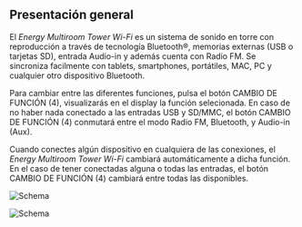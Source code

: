 ## Presentación general

El *Energy Multiroom Tower Wi-Fi* es un sistema de sonido en torre con reproducción a través de tecnología Bluetooth®, memorias externas (USB o tarjetas SD), entrada Audio-in y además cuenta con Radio FM. Se sincroniza facilmente con tablets, smartphones, portátiles, MAC, PC y cualquier otro dispositivo Bluetooth.

Para cambiar entre las diferentes funciones, pulsa el botón CAMBIO DE FUNCIÓN (4), visualizarás en el display la función selecionada. En caso de no haber nada conectado a las entradas USB y SD/MMC, el botón CAMBIO DE FUNCIÓN (4) conmutará entre el modo Radio FM, Bluetooth, y Audio-in (Aux).

Cuando conectes algún dispositivo en cualquiera de las conexiones, el *Energy Multiroom Tower Wi-Fi* cambiará automáticamente a dicha función. En el caso de tener conectadas alguna o todas las entradas, el botón CAMBIO DE FUNCIÓN (4) cambiará entre todas las disponibles.

![Schema](http://static.energysistem.com/images/manuals/42677/56e82a414b6b0.jpg)

![Schema](http://static.energysistem.com/images/manuals/42677/56e8272b42ebb.jpg)


